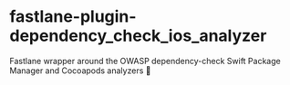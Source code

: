 # fastlane-plugin-dependency_check_ios_analyzer
Fastlane wrapper around the OWASP dependency-check Swift Package Manager and Cocoapods analyzers 🚀

